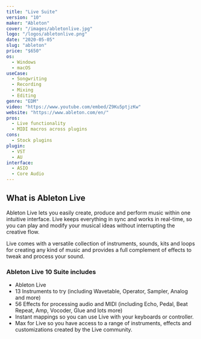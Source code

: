 ```yaml
---
title: "Live Suite"
version: "10"
maker: "Ableton"
cover: "/images/abletonlive.jpg"
logo: "/logos/abletonlive.png"
date: "2020-05-05"
slug: "ableton"
price: "$650"
os:
  - Windows
  - macOS
useCase:
  - Songwriting
  - Recording
  - Mixing
  - Editing
genre: "EDM"
video: "https://www.youtube.com/embed/Z9Ku5ptjzKw"
website: "https://www.ableton.com/en/"
pros:
  - Live functionality
  - MIDI macros across plugins
cons:
  - Stock plugins
plugin:
  - VST
  - AU
interface:
  - ASIO
  - Core Audio
---
```


## What is Ableton Live

Ableton Live lets you easily create, produce and perform music within one intuitive interface. Live keeps everything in sync and works in real-time, so you can play and modify your musical ideas without interrupting the creative flow.

Live comes with a versatile collection of instruments, sounds, kits and loops for creating any kind of music and provides a full complement of effects to tweak and process your sound.

### Ableton Live 10 Suite includes

- Ableton Live
- 13 Instruments to try (including Wavetable, Operator, Sampler, Analog and more)
- 56 Effects for processing audio and MIDI (including Echo, Pedal, Beat Repeat, Amp, Vocoder, Glue and lots more)
- Instant mappings so you can use Live with your keyboards or controller.
- Max for Live so you have access to a range of instruments, effects and customizations created by the Live community.
